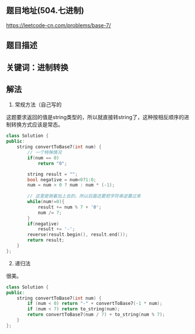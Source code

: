 ## 题目地址(504.七进制)

https://leetcode-cn.com/problems/base-7/

## 题目描述

## 关键词：进制转换

## 解法

1. 常规方法（自己写的

这题要求返回的值是string类型的，所以就直接转string了，这种按相反顺序的进制转换方式应该是常态。

```cpp
class Solution {
public:
    string convertToBase7(int num) {
        // 一个特殊情况
        if(num == 0)
            return "0";

        string result = "";
        bool negative = num<0?1:0;
        num = num > 0 ? num : num * (-1);
        
        // 这里是倒着加上去的，所以后面还要把字符串逆置过来
        while(num!=0){
            result += num % 7 + '0';
            num /= 7;
        }
        if(negative)
            result += '-';
        reverse(result.begin(), result.end());
        return result;
    }
};
```

2. 递归法

很美。

```cpp
class Solution {
public:
    string convertToBase7(int num) {
        if (num < 0) return "-" + convertToBase7(-1 * num);
        if (num < 7) return to_string(num);
        return convertToBase7(num / 7) + to_string(num % 7);
    }
};
```